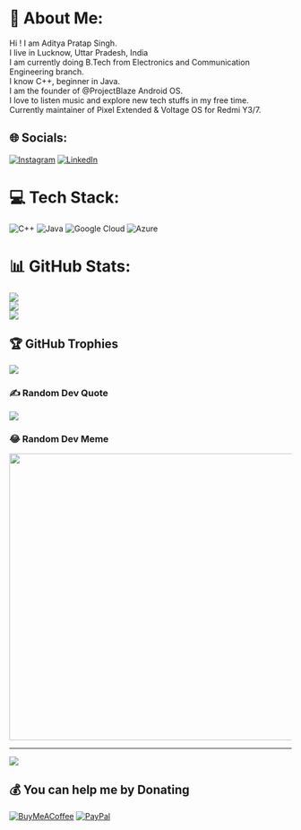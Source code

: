 # 💫 About Me:
Hi ! I am Aditya Pratap Singh.<br>I live in Lucknow, Uttar Pradesh, India<br>I am currently doing B.Tech from Electronics and Communication Engineering branch.<br>I know C++, beginner in Java.<br>I am the founder of @ProjectBlaze Android OS.<br>I love to listen music and explore new tech stuffs in my free time.<br>Currently maintainer of Pixel Extended & Voltage OS for Redmi Y3/7.


## 🌐 Socials:
[![Instagram](https://img.shields.io/badge/Instagram-%23E4405F.svg?logo=Instagram&logoColor=white)](https://instagram.com/ig.adityasingh) [![LinkedIn](https://img.shields.io/badge/LinkedIn-%230077B5.svg?logo=linkedin&logoColor=white)](https://linkedin.com/in/https://www.linkedin.com/in/aditya-pratap-singh-5099ab217/) 

# 💻 Tech Stack:
![C++](https://img.shields.io/badge/c++-%2300599C.svg?style=flat-square&logo=c%2B%2B&logoColor=white) ![Java](https://img.shields.io/badge/java-%23ED8B00.svg?style=flat-square&logo=java&logoColor=white) ![Google Cloud](https://img.shields.io/badge/Google%20Cloud-%234285F4.svg?style=flat-square&logo=google-cloud&logoColor=white) ![Azure](https://img.shields.io/badge/azure-%230072C6.svg?style=flat-square&logo=azure-devops&logoColor=white)
# 📊 GitHub Stats:
![](https://github-readme-stats.vercel.app/api?username=afterallafk&theme=nightowl&hide_border=true&include_all_commits=true&count_private=true)<br/>
![](https://github-readme-streak-stats.herokuapp.com/?user=afterallafk&theme=nightowl&hide_border=true)<br/>
![](https://github-readme-stats.vercel.app/api/top-langs/?username=afterallafk&theme=nightowl&hide_border=true&include_all_commits=true&count_private=true&layout=compact)

## 🏆 GitHub Trophies
![](https://github-profile-trophy.vercel.app/?username=afterallafk&theme=radical&no-frame=true&no-bg=false&margin-w=4)

### ✍️ Random Dev Quote
![](https://quotes-github-readme.vercel.app/api?type=horizontal&theme=light)

### 😂 Random Dev Meme
<img src="https://random-memer.herokuapp.com/" width="512px"/>

---
[![](https://visitcount.itsvg.in/api?id=afterallafk&icon=0&color=1)](https://visitcount.itsvg.in)

  ## 💰 You can help me by Donating
  [![BuyMeACoffee](https://img.shields.io/badge/Buy%20Me%20a%20Coffee-ffdd00?style=for-the-badge&logo=buy-me-a-coffee&logoColor=black)](https://buymeacoffee.com/shivamatiet2001@axl) [![PayPal](https://img.shields.io/badge/PayPal-00457C?style=for-the-badge&logo=paypal&logoColor=white)](https://paypal.me/@aditya252001) 

  <!-- Proudly created with GPRM ( https://gprm.itsvg.in ) -->
  
